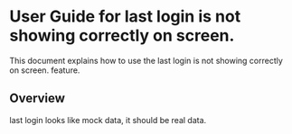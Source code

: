# User Guide for last login is not showing correctly on screen.

This document explains how to use the last login is not showing correctly on screen. feature.

## Overview

last login looks like mock data, it should be real data.
